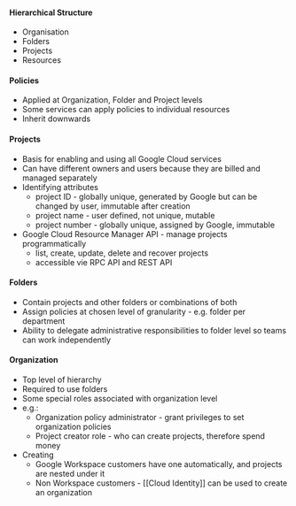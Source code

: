 
#### Hierarchical Structure
- Organisation
- Folders
- Projects
- Resources

#### Policies
- Applied at Organization, Folder and Project levels
- Some services can apply policies to individual resources
- Inherit downwards

#### Projects
- Basis for enabling and using all Google Cloud services
- Can have different owners and users because they are billed and managed separately
- Identifying attributes 
	- project ID - globally unique, generated by Google but can be changed by user, immutable after creation
	- project name - user defined, not unique, mutable
	- project number - globally unique, assigned by Google, immutable
- Google Cloud Resource Manager API - manage projects programmatically
	- list, create, update, delete and recover projects
	- accessible vie RPC API and REST API

#### Folders
- Contain projects and other folders or combinations of both
- Assign policies at chosen level of granularity - e.g. folder per department
- Ability to delegate administrative responsibilities to folder level so teams can work independently

#### Organization
- Top level of hierarchy
- Required to use folders
- Some special roles associated with organization level 
- e.g.:
	- Organization policy administrator - grant privileges to set organization policies
	- Project creator role - who can create projects, therefore spend money
- Creating
	- Google Workspace customers have one automatically, and projects are nested under it
	- Non Workspace customers - [[Cloud Identity]] can be used to create an organization